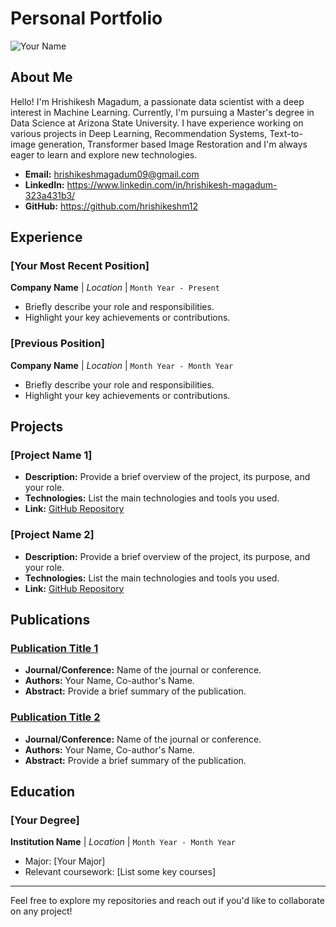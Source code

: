 # Personal Portfolio

![Your Name](https://via.placeholder.com/150) <!-- Replace with your image link -->

## About Me
Hello! I'm Hrishikesh Magadum, a passionate data scientist with a deep interest in Machine Learning. Currently, I'm pursuing a Master's degree in Data Science at Arizona State University. I have experience working on various projects in Deep Learning, Recommendation Systems, Text-to-image generation, Transformer based Image Restoration and I'm always eager to learn and explore new technologies.

- **Email:** hrishikeshmagadum09@gmail.com
- **LinkedIn:** https://www.linkedin.com/in/hrishikesh-magadum-323a431b3/
- **GitHub:** https://github.com/hrishikeshm12

## Experience
### [Your Most Recent Position]
**Company Name** | *Location* | `Month Year - Present`

- Briefly describe your role and responsibilities.
- Highlight your key achievements or contributions.

### [Previous Position]
**Company Name** | *Location* | `Month Year - Month Year`

- Briefly describe your role and responsibilities.
- Highlight your key achievements or contributions.

## Projects
### [Project Name 1]
- **Description:** Provide a brief overview of the project, its purpose, and your role.
- **Technologies:** List the main technologies and tools you used.
- **Link:** [GitHub Repository](https://github.com/)

### [Project Name 2]
- **Description:** Provide a brief overview of the project, its purpose, and your role.
- **Technologies:** List the main technologies and tools you used.
- **Link:** [GitHub Repository](https://github.com/)

## Publications
### [Publication Title 1](https://link.to.publication)
- **Journal/Conference:** Name of the journal or conference.
- **Authors:** Your Name, Co-author's Name.
- **Abstract:** Provide a brief summary of the publication.

### [Publication Title 2](https://link.to.publication)
- **Journal/Conference:** Name of the journal or conference.
- **Authors:** Your Name, Co-author's Name.
- **Abstract:** Provide a brief summary of the publication.

## Education
### [Your Degree]
**Institution Name** | *Location* | `Month Year - Month Year`

- Major: [Your Major]
- Relevant coursework: [List some key courses]

---

Feel free to explore my repositories and reach out if you'd like to collaborate on any project!

